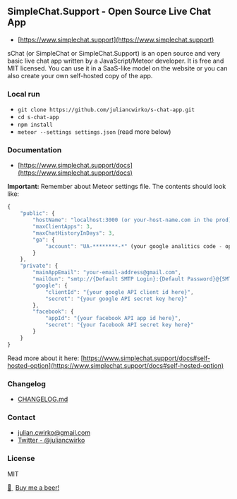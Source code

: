 ## SimpleChat.Support - Open Source Live Chat App

- [https://www.simplechat.support](https://www.simplechat.support)

sChat (or SimpleChat or SimpleChat.Support) is an open source and very basic live chat app written by a JavaScript/Meteor developer. It is free and MIT licensed. You can use it in a SaaS-like model on the website or you can also create your own self-hosted copy of the app.

### Local run

- `git clone https://github.com/juliancwirko/s-chat-app.git`
- `cd s-chat-app`
- `npm install`
- `meteor --settings settings.json` (read more below)

### Documentation

- [https://www.simplechat.support/docs](https://www.simplechat.support/docs)

**Important:** Remember about Meteor settings file. The contents should look like:

```javascript
{
    "public": {
        "hostName": "localhost:3000 (or your-host-name.com in the prod)",
        "maxClientApps": 3,
        "maxChatHistoryInDays": 3,
        "ga": {
            "account": "UA-********-*" (your google analitics code - optional)
        }
    },
    "private": {
        "mainAppEmail": "your-email-address@gmail.com",
        "mailGun": "smtp://{Default SMTP Login}:{Default Password}@{SMTP Hostname}:587",
        "google": {
            "clientId": "{your google API client id here}",
            "secret": "{your google API secret key here}"
        },
        "facebook": {
            "appId": "{your facebook API app id here}",
            "secret": "{your facebook API secret key here}"
        }
    }
}
```

Read more about it here: [https://www.simplechat.support/docs#self-hosted-option](https://www.simplechat.support/docs#self-hosted-option)

### Changelog

- [CHANGELOG.md](https://github.com/juliancwirko/s-chat-app/blob/master/CHANGELOG.md)

### Contact

- julian.cwirko@gmail.com
- [Twitter - @juliancwirko](https://twitter.com/JulianCwirko)

### License

MIT

<a class="bmc-button" target="_blank" href="https://www.buymeacoffee.com/juliancwirko">:beer: <span style="margin-left:5px">Buy me a beer!</span></a>
